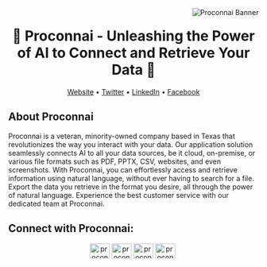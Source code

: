 <img src="./images/proconnai_banner.jpeg" align="right" alt="Proconnai Banner" /> 

<h1 align="center">🚀 Proconnai - Unleashing the Power of AI to Connect and Retrieve Your Data 🚀</h1>

<p align="center">
  <a href="https://www.proconnai.com">Website</a> •
  <a href="https://twitter.com/proconnai">Twitter</a> •
  <a href="https://linkedin.com/in/proconnai">LinkedIn</a> •
  <a href="https://facebook.com/proconnai">Facebook</a>
</p>

## About Proconnai

Proconnai is a veteran, minority-owned company based in Texas that revolutionizes the way you interact with your data. Our application solution seamlessly connects AI to all your data sources, be it cloud, on-premise, or various file formats such as PDF, PPTX, CSV, websites, and even screenshots. With Proconnai, you can effortlessly access and retrieve information using natural language, without ever having to search for a file. Export the data you retrieve in the format you desire, all through the power of natural language. Experience the best customer service with our dedicated team at Proconnai.

## Connect with Proconnai:

<p align="center">
<a href="https://twitter.com/proconnai" target="_blank"><img align="center" src="https://raw.githubusercontent.com/rahuldkjain/github-profile-readme-generator/master/src/images/icons/Social/twitter.svg" alt="proconnai" height="30" width="40" /></a>
<a href="https://linkedin.com/in/proconnai" target="_blank"><img align="center" src="https://raw.githubusercontent.com/rahuldkjain/github-profile-readme-generator/master/src/images/icons/Social/linked-in-alt.svg" alt="proconnai" height="30" width="40" /></a>
<a href="https://fb.com/proconnai" target="_blank"><img align="center" src="https://raw.githubusercontent.com/rahuldkjain/github-profile-readme-generator/master/src/images/icons/Social/facebook.svg" alt="proconnai" height="30" width="40" /></a>
<a href="https://instagram.com/proconnai" target="_blank"><img align="center" src="https://raw.githubusercontent.com/rahuldkjain/github-profile-readme-generator/master/src/images/icons/Social/instagram.svg" alt="proconnai" height="30" width="40" /></a>
<a href="https://www.youtube.com/c/proconnai" target="_blank"><img align="center" src="https://raw.githubusercontent.com/rahuldkjain/github-profile-readme-generator/master/src/images/icons/Social/youtube.svg" alt
